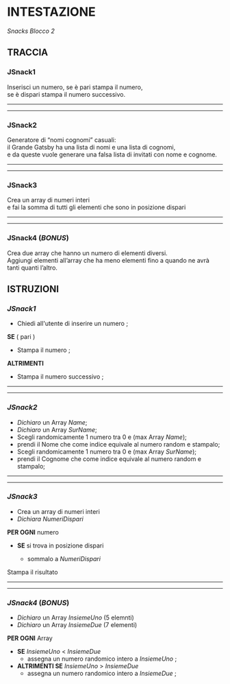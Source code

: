 # INTESTAZIONE

_Snacks Blocco 2_

## TRACCIA

### JSnack1

Inserisci un numero, se è pari stampa il numero,  
se è dispari stampa il numero successivo.

---

---

### JSnack2

Generatore di “nomi cognomi” casuali:  
il Grande Gatsby ha una lista di nomi e una lista di cognomi,  
e da queste vuole generare una falsa lista di invitati con nome e cognome.

---

---

### JSnack3

Crea un array di numeri interi  
e fai la somma di tutti gli elementi che sono in posizione dispari

---

---

### JSnack4 (_BONUS_)

Crea due array che hanno un numero di elementi diversi.  
Aggiungi elementi all’array che ha meno elementi fino a quando ne avrà tanti quanti l’altro.

## ISTRUZIONI

### **_JSnack1_**

- Chiedi all'utente di inserire un numero ;

**SE** ( pari )

- Stampa il numero ;

**ALTRIMENTI**

- Stampa il numero successivo ;

---

---

### **_JSnack2_**

- _Dichiaro_ un Array _Name_;
- _Dichiaro_ un Array _SurName_;
- Scegli randomicamente 1 numero tra 0 e (max Array _Name_);
- prendi il Nome che come indice equivale al numero random e stampalo;
- Scegli randomicamente 1 numero tra 0 e (max Array _SurName_);
- prendi il Cognome che come indice equivale al numero random e stampalo;

---

---

### **_JSnack3_**

- Crea un array di numeri interi
- _Dichiara_ _NumeriDispari_

**PER OGNI** numero

- **SE** si trova in posizione dispari

  - sommalo a _NumeriDispari_

Stampa il risultato

---

---

### **_JSnack4_** (_BONUS_)

- _Dichiaro_ un Array _InsiemeUno_ (5 elemnti)
- _Dichiaro_ un Array _InsiemeDue_ (7 elementi)

**PER OGNI** Array

- **SE** _InsiemeUno_ < _InsiemeDue_
  - assegna un numero randomico intero a _InsiemeUno_ ;
- **ALTRIMENTI SE** _InsiemeUno_ > _InsiemeDue_
  - assegna un numero randomico intero a _InsiemeDue_ ;
